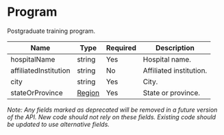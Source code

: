 # Program

Postgraduate training program.

| Name | Type | Required | Description |
| - | - | - | - |
| hospitalName | string | Yes | Hospital name. |
| affiliatedInstitution | string | No | Affiliated institution. |
| city | string | Yes | City. |
| stateOrProvince | [Region](region.md) | Yes | State or province. |

*Note: Any fields marked as deprecated will be removed in a future version of the API. New code should not rely on these fields. Existing code should be updated to use alternative fields.*
